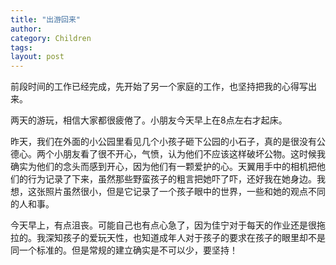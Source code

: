 ```yaml
---
title: "出游回来"
author:
category: Children
tags: 
layout: post
---
```

前段时间的工作已经完成，先开始了另一个家庭的工作，也坚持把我的心得写出来。

两天的游玩，相信大家都很疲倦了。小朋友今天早上在8点左右才起床。

昨天，我们在外面的小公园里看见几个小孩子砸下公园的小石子，真的是很没有公德心。两个小朋友看了很不开心，气愤，认为他们不应该这样破坏公物。这时候我确实为他们的念头而感到开心，因为他们有一颗爱护的心。天翼用手中的相机把他们的行为记录了下来，虽然那些野蛮孩子的粗言把她吓了吓，还好我在她身边。我想，这张照片虽然很小，但是它记录了一个孩子眼中的世界，一些和她的观点不同的人和事。

今天早上，有点沮丧。可能自己也有点心急了，因为佳宁对于每天的作业还是很拖拉的。我深知孩子的爱玩天性，也知道成年人对于孩子的要求在孩子的眼里却不是同一个标准的。但是常规的建立确实是不可以少，要坚持！

